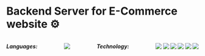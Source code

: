 # Backend Server for E-Commerce website ⚙️

<h5 style="display: flex; justify-content: space-between; margin: 0; padding: 0;">
<p>Languages: </p>
<p><img src="https://img.shields.io/badge/-JavaScript-white?style=flat-square&logo=javascript" />
  
<p>Technology: </p>
<p>
<img src="https://img.shields.io/badge/-MongoDB-white?style=flat-square&logo=mongodb" />
<img src="https://img.shields.io/badge/-Express-white?style=flat-square&logo=express&logoColor=000000" />
<img src="https://img.shields.io/badge/-Node.js-white?style=flat-square&logo=Node.js" />
 <img src="https://img.shields.io/badge/-JWT-white?style=flat-square&logo=jsonwebtoken" />
   <img src="https://img.shields.io/badge/-GraphQL-white?style=flat-square&logo=graphql&logoColor=DD35A5" />
   <img src="https://img.shields.io/badge/-Apollo-white?style=flat-square&logo=apollo" />
</p>
